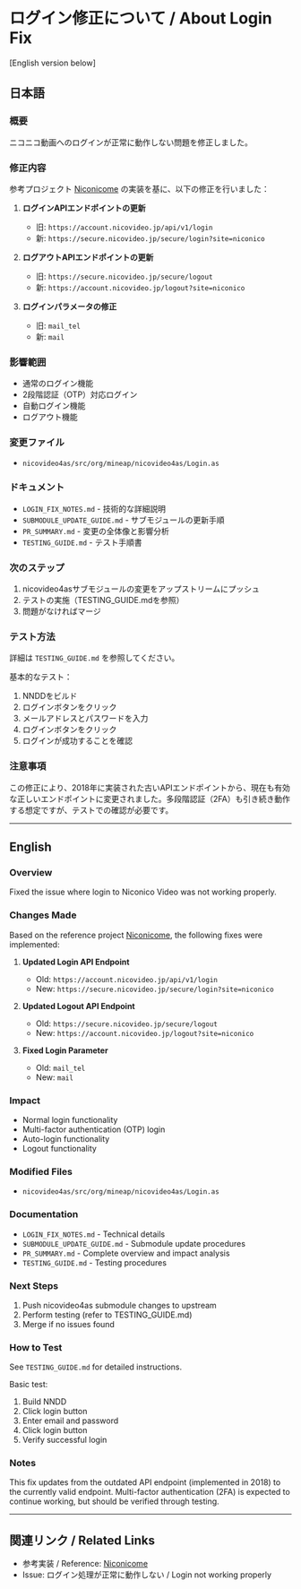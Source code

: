 # ログイン修正について / About Login Fix

[English version below]

## 日本語

### 概要
ニコニコ動画へのログインが正常に動作しない問題を修正しました。

### 修正内容
参考プロジェクト [Niconicome](https://github.com/Hayao-H/Niconicome) の実装を基に、以下の修正を行いました：

1. **ログインAPIエンドポイントの更新**
   - 旧: `https://account.nicovideo.jp/api/v1/login`
   - 新: `https://secure.nicovideo.jp/secure/login?site=niconico`

2. **ログアウトAPIエンドポイントの更新**
   - 旧: `https://secure.nicovideo.jp/secure/logout`
   - 新: `https://account.nicovideo.jp/logout?site=niconico`

3. **ログインパラメータの修正**
   - 旧: `mail_tel`
   - 新: `mail`

### 影響範囲
- 通常のログイン機能
- 2段階認証（OTP）対応ログイン
- 自動ログイン機能
- ログアウト機能

### 変更ファイル
- `nicovideo4as/src/org/mineap/nicovideo4as/Login.as`

### ドキュメント
- `LOGIN_FIX_NOTES.md` - 技術的な詳細説明
- `SUBMODULE_UPDATE_GUIDE.md` - サブモジュールの更新手順
- `PR_SUMMARY.md` - 変更の全体像と影響分析
- `TESTING_GUIDE.md` - テスト手順書

### 次のステップ
1. nicovideo4asサブモジュールの変更をアップストリームにプッシュ
2. テストの実施（TESTING_GUIDE.mdを参照）
3. 問題がなければマージ

### テスト方法
詳細は `TESTING_GUIDE.md` を参照してください。

基本的なテスト：
1. NNDDをビルド
2. ログインボタンをクリック
3. メールアドレスとパスワードを入力
4. ログインボタンをクリック
5. ログインが成功することを確認

### 注意事項
この修正により、2018年に実装された古いAPIエンドポイントから、現在も有効な正しいエンドポイントに変更されました。多段階認証（2FA）も引き続き動作する想定ですが、テストでの確認が必要です。

---

## English

### Overview
Fixed the issue where login to Niconico Video was not working properly.

### Changes Made
Based on the reference project [Niconicome](https://github.com/Hayao-H/Niconicome), the following fixes were implemented:

1. **Updated Login API Endpoint**
   - Old: `https://account.nicovideo.jp/api/v1/login`
   - New: `https://secure.nicovideo.jp/secure/login?site=niconico`

2. **Updated Logout API Endpoint**
   - Old: `https://secure.nicovideo.jp/secure/logout`
   - New: `https://account.nicovideo.jp/logout?site=niconico`

3. **Fixed Login Parameter**
   - Old: `mail_tel`
   - New: `mail`

### Impact
- Normal login functionality
- Multi-factor authentication (OTP) login
- Auto-login functionality
- Logout functionality

### Modified Files
- `nicovideo4as/src/org/mineap/nicovideo4as/Login.as`

### Documentation
- `LOGIN_FIX_NOTES.md` - Technical details
- `SUBMODULE_UPDATE_GUIDE.md` - Submodule update procedures
- `PR_SUMMARY.md` - Complete overview and impact analysis
- `TESTING_GUIDE.md` - Testing procedures

### Next Steps
1. Push nicovideo4as submodule changes to upstream
2. Perform testing (refer to TESTING_GUIDE.md)
3. Merge if no issues found

### How to Test
See `TESTING_GUIDE.md` for detailed instructions.

Basic test:
1. Build NNDD
2. Click login button
3. Enter email and password
4. Click login button
5. Verify successful login

### Notes
This fix updates from the outdated API endpoint (implemented in 2018) to the currently valid endpoint. Multi-factor authentication (2FA) is expected to continue working, but should be verified through testing.

---

## 関連リンク / Related Links

- 参考実装 / Reference: [Niconicome](https://github.com/Hayao-H/Niconicome)
- Issue: ログイン処理が正常に動作しない / Login not working properly
